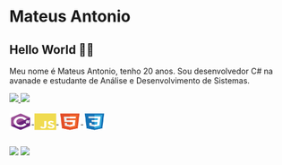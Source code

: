 # Mateus Antonio

## Hello World 👋😄
Meu nome é Mateus Antonio, tenho 20 anos. Sou desenvolvedor C# na avanade e estudante de Análise e Desenvolvimento de Sistemas.
 <div>
  <a href="https://github.com/mateusntn">
  <img height="180em" src="https://github-readme-stats.vercel.app/api?username=mateusntn&show_icons=true&theme=dark&include_all_commits=true&count_private=true"/>
  <img height="180em" src="https://github-readme-stats.vercel.app/api/top-langs/?username=mateusntn&layout=compact&langs_count=4&theme=dark"/>
</div>
  
<div style="width: 49%;"><br>
  <img align="center" alt="Mateus-Csharp" height="30" width="40" src="https://raw.githubusercontent.com/devicons/devicon/master/icons/csharp/csharp-original.svg">
  <img align="center" alt="Mateus-Js" height="30" width="40" src="https://raw.githubusercontent.com/devicons/devicon/master/icons/javascript/javascript-plain.svg">
  <img align="center" alt="Mateus-HTML" height="30" width="40" src="https://raw.githubusercontent.com/devicons/devicon/master/icons/html5/html5-original.svg">
  <img align="center" alt="Mateus-CSS" height="30" width="40" src="https://raw.githubusercontent.com/devicons/devicon/master/icons/css3/css3-original.svg">
</div>

 ##
 
<div style="width: 49%;"> 
  <a href="mailto:mateusantoniodev@gmail.com" target="_blank"><img src="https://img.shields.io/badge/-Gmail-%23333?style=for-the-badge&logo=gmail&logoColor=white"></a>
  <a href="https://www.linkedin.com/in/mateusntn" target="_blank"><img src="https://img.shields.io/badge/-LinkedIn-%230077B5?style=for-the-badge&logo=linkedin&logoColor=white"></a> 
</div>
